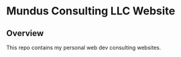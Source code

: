 # Mundus Consulting LLC Website

## Overview

This repo contains my personal web dev consulting websites.
